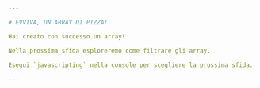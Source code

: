 ```yaml
---

# EVVIVA, UN ARRAY DI PIZZA!

Hai creato con successo un array!

Nella prossima sfida esploreremo come filtrare gli array.

Esegui `javascripting` nella console per scegliere la prossima sfida.

---
```

